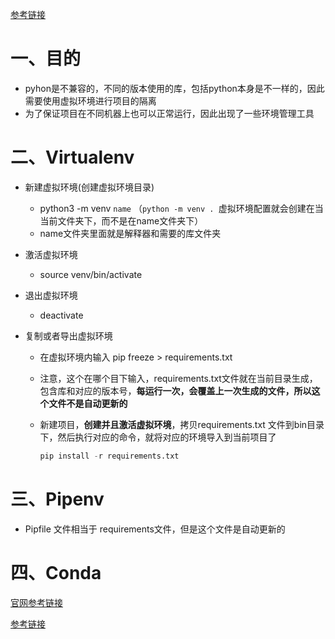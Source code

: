 [参考链接](https://blog.csdn.net/zxbylx1120471286/article/details/107187517?ops_request_misc=&request_id=&biz_id=102&utm_term=pipevn%20%20%E5%92%8C%20conda%E7%9A%84%E5%8D%B4%E5%88%AB&utm_medium=distribute.pc_search_result.none-task-blog-2~all~sobaiduweb~default-0-107187517.142^v9^control,157^v4^control&spm=1018.2226.3001.4187)

# 一、目的

- pyhon是不兼容的，不同的版本使用的库，包括python本身是不一样的，因此需要使用虚拟环境进行项目的隔离
- 为了保证项目在不同机器上也可以正常运行，因此出现了一些环境管理工具



# 二、Virtualenv 

- 新建虚拟环境(创建虚拟环境目录)
  - python3 -m venv `name` （`python -m venv . `虚拟环境配置就会创建在当当前文件夹下，而不是在name文件夹下）
  - name文件夹里面就是解释器和需要的库文件夹

- 激活虚拟环境

  - source venv/bin/activate

- 退出虚拟环境

  - deactivate

- 复制或者导出虚拟环境

  - 在虚拟环境内输入 pip freeze > requirements.txt 

  - 注意，这个在哪个目下输入，requirements.txt文件就在当前目录生成，包含库和对应的版本号，**每运行一次，会覆盖上一次生成的文件，所以这个文件不是自动更新的**

  - 新建项目，**创建并且激活虚拟环境**，拷贝requirements.txt 文件到bin目录下，然后执行对应的命令，就将对应的环境导入到当前项目了

    ```python
    pip install -r requirements.txt
    ```

# 三、Pipenv

- Pipfile 文件相当于 requirements文件，但是这个文件是自动更新的

# 四、Conda

[官网参考链接](https://blog.csdn.net/weixin_34297704/article/details/86467702?ops_request_misc=%257B%2522request%255Fid%2522%253A%2522165113717716781483781284%2522%252C%2522scm%2522%253A%252220140713.130102334..%2522%257D&request_id=165113717716781483781284&biz_id=0&utm_medium=distribute.pc_search_result.none-task-blog-2~all~sobaiduend~default-2-86467702.142^v9^control,157^v4^control&utm_term=conda%E4%BD%BF%E7%94%A8%E6%95%99%E7%A8%8B&spm=1018.2226.3001.4187)

[参考链接](https://blog.csdn.net/weixin_43216928/article/details/117079124?ops_request_misc=%257B%2522request%255Fid%2522%253A%2522165110436216781432973397%2522%252C%2522scm%2522%253A%252220140713.130102334..%2522%257D&request_id=165110436216781432973397&biz_id=0&utm_medium=distribute.pc_search_result.none-task-blog-2~all~top_positive~default-5-117079124.142^v9^control,157^v4^control&utm_term=Anaconda&spm=1018.2226.3001.4187)